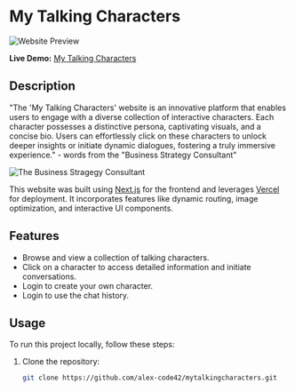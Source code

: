 # My Talking Characters

![Website Preview](https://res.cloudinary.com/dqbpcswn9/image/upload/v1695376335/website2_sro3ey.png)

**Live Demo:** [My Talking Characters](https://mytalkingcharacters.vercel.app/)

## Description

"The 'My Talking Characters' website is an innovative platform that enables users to engage with a diverse collection of interactive characters. Each character possesses a distinctive persona, captivating visuals, and a concise bio. Users can effortlessly click on these characters to unlock deeper insights or initiate dynamic dialogues, fostering a truly immersive experience." - words from the "Business Strategy Consultant"

![The Business Stragegy Consultant](https://res.cloudinary.com/dqbpcswn9/image/upload/v1695049313/xqhnkmcfn0ts0gl2xu2f.png)

This website was built using [Next.js](https://nextjs.org/) for the frontend and leverages [Vercel](https://vercel.com/) for deployment. It incorporates features like dynamic routing, image optimization, and interactive UI components.

## Features

- Browse and view a collection of talking characters.
- Click on a character to access detailed information and initiate conversations.
- Login to create your own character.
- Login to use the chat history.

## Usage

To run this project locally, follow these steps:

1. Clone the repository:

   ```bash
   git clone https://github.com/alex-code42/mytalkingcharacters.git
   ```
